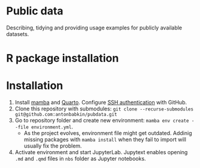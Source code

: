 # Public data

Describing, tidying and providing usage examples for publicly available datasets.

# R package installation




# Installation

1. Install [mamba](https://mamba.readthedocs.io/en/latest/index.html) and [Quarto](https://quarto.org/). Configure [SSH authentication](https://docs.github.com/en/authentication/connecting-to-github-with-ssh) with GitHub.
1. Clone this repository with submodules: `git clone --recurse-submodules git@github.com:antonbabkin/pubdata.git`
1. Go to repository folder and create new environment: `mamba env create --file environment.yml`.
    - As the project evolves, environment file might get outdated. Addinig missing packages with `mamba install` when they fail to import will usually fix the problem.
1. Activate environment and start JupyterLab. Jupytext enables opening `.md` and `.qmd` files in `nbs` folder as Jupyter notebooks.
